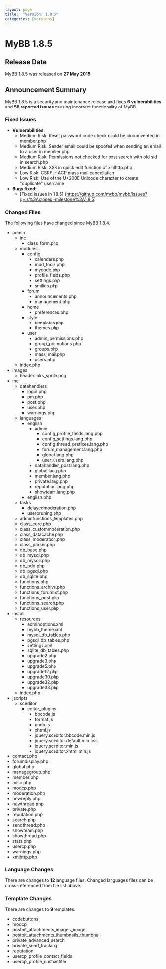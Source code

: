 ```yaml
---
layout: page
title:  "Version: 1.8.5"
categories: [versions]
---
```


# MyBB 1.8.5

## Release Date

MyBB 1.8.5 was released on **27 May 2015**.

## Announcement Summary

MyBB 1.8.5 is a security and maintenance release and fixes **6 vulnerabilities** and **58 reported issues** causing incorrect functionality of MyBB.

### Fixed Issues
* **Vulnerabilities:**
  + Medium Risk: Reset password code check could be circumvented in member.php
  + Medium Risk: Sender email could be spoofed when sending an email to a user in member.php
  + Medium Risk: Permissions not checked for post search with old sid in search.php
  + Medium Risk: XSS in quick edit function of xmlhttp.php
  + Low Risk: CSRF in ACP mass mail cancellation
  + Low Risk: Use of the U+200E Unicode character to create "duplicate" username
* **Bugs fixed:**
  + [Fixed issues in 1.8.5] (https://github.com/mybb/mybb/issues?q=is%3Aclosed+milestone%3A1.8.5)

### Changed Files

The following files have changed since MyBB 1.8.4.

* admin
    + inc
		+ class_form.php
    + modules
		+ config
			+ calendars.php
			+ mod_tools.php
			+ mycode.php
			+ profile_fields.php
			+ settings.php
			+ smilies.php
		+ forum
			+ announcements.php
			+ management.php
		+ home
			+ preferences.php
		+ style
			+ templates.php
			+ themes.php
		+ user
			+ admin_permissions.php
			+ group_promotions.php
			+ groups.php
			+ mass_mail.php
			+ users.php
    + index.php
* images
    + headerlinks_sprite.png
* inc
    + datahandlers
		+ login.php
		+ pm.php
		+ post.php
		+ user.php
		+ warnings.php
    + languages
		+ english
			+ admin
				+ config_profile_fields.lang.php
				+ config_settings.lang.php
				+ config_thread_prefixes.lang.php
				+ forum_management.lang.php
				+ global.lang.php
				+ user_users.lang.php
			+ datahandler_post.lang.php
			+ global.lang.php
			+ member.lang.php
			+ private.lang.php
			+ reputation.lang.php
			+ showteam.lang.php
		+ english.php
    + tasks
		+ delayedmoderation.php
		+ userpruning.php
    + adminfunctions_templates.php
    + class_core.php
    + class_custommoderation.php
    + class_datacache.php
    + class_moderation.php
    + class_parser.php
    + db_base.php
    + db_mysql.php
    + db_mysqli.php
    + db_pdo.php
    + db_pgsql.php
    + db_sqlite.php
    + functions.php
    + functions_archive.php
    + functions_forumlist.php
    + functions_post.php
    + functions_search.php
    + functions_user.php
* install
    + resources
		+ adminoptions.xml
		+ mybb_theme.xml
		+ mysql_db_tables.php
		+ pgsql_db_tables.php
		+ settings.xml
		+ sqlite_db_tables.php
		+ upgrade2.php
		+ upgrade3.php
		+ upgrade5.php
		+ upgrade12.php
		+ upgrade30.php
		+ upgrade32.php
		+ upgrade33.php
    + index.php
* jscripts
    + sceditor
		+ editor_plugins
			+ bbcode.js
			+ format.js
			+ undo.js
			+ xhtml.js
			+ jquery.sceditor.bbcode.min.js
			+ jquery.sceditor.default.min.css
			+ jquery.sceditor.min.js
			+ jquery.sceditor.xhtml.min.js
* contact.php
* forumdisplay.php
* global.php
* managegroup.php
* member.php
* misc.php
* modcp.php
* moderation.php
* newreply.php
* newthread.php
* private.php
* reputation.php
* search.php
* sendthread.php
* showteam.php
* showthread.php
* stats.php
* usercp.php
* warnings.php
* xmlhttp.php

### Language Changes

There are changes to **12** language files. Changed languages files can be cross-referenced from the list above.

### Template Changes

There are changes to **9** templates.

* codebuttons
* modcp
* postbit_attachments_images_image
* postbit_attachments_thumbnails_thumbnail
* private_advanced_search
* private_send_tracking
* reputation
* usercp_profile_contact_fields
* usercp_profile_customtitle